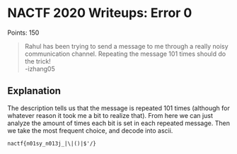 # NACTF 2020 Writeups: Error 0

Points: 150
> Rahul has been trying to send a message to me through a really noisy communication channel. Repeating the message 101 times should do the trick!<br>
> -izhang05

## Explanation
The description tells us that the message is repeated 101 times (although for whatever reason it took me a bit to realize that).
From here we can just analyze the amount of times each bit is set in each repeated message.
Then we take the most frequent choice, and decode into ascii.

`nactf{n01sy_n013j_|\|()|$'/}`